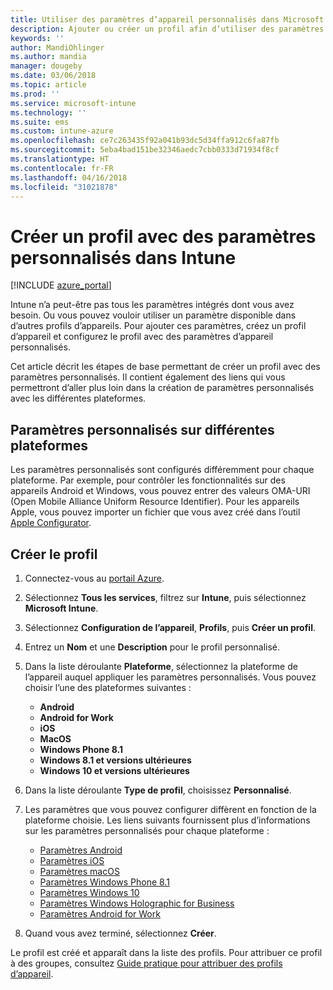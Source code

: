 ```yaml
---
title: Utiliser des paramètres d’appareil personnalisés dans Microsoft Intune - Azure | Microsoft Docs
description: Ajouter ou créer un profil afin d’utiliser des paramètres personnalisés pour des appareils iOS, Android et Windows à l’aide de Microsoft Intune
keywords: ''
author: MandiOhlinger
ms.author: mandia
manager: dougeby
ms.date: 03/06/2018
ms.topic: article
ms.prod: ''
ms.service: microsoft-intune
ms.technology: ''
ms.suite: ems
ms.custom: intune-azure
ms.openlocfilehash: ce7c263435f92a041b93dc5d34ffa912c6fa87fb
ms.sourcegitcommit: 5eba4bad151be32346aedc7cbb0333d71934f8cf
ms.translationtype: HT
ms.contentlocale: fr-FR
ms.lasthandoff: 04/16/2018
ms.locfileid: "31021878"
---
```

# <a name="create-a-profile-with-custom-settings-in-intune"></a>Créer un profil avec des paramètres personnalisés dans Intune

[!INCLUDE [azure_portal](./includes/azure_portal.md)]

Intune n’a peut-être pas tous les paramètres intégrés dont vous avez besoin. Ou vous pouvez vouloir utiliser un paramètre disponible dans d’autres profils d’appareils. Pour ajouter ces paramètres, créez un profil d’appareil et configurez le profil avec des paramètres d’appareil personnalisés.

Cet article décrit les étapes de base permettant de créer un profil avec des paramètres personnalisés. Il contient également des liens qui vous permettront d’aller plus loin dans la création de paramètres personnalisés avec les différentes plateformes.

## <a name="custom-settings-on-different-platforms"></a>Paramètres personnalisés sur différentes plateformes
Les paramètres personnalisés sont configurés différemment pour chaque plateforme. Par exemple, pour contrôler les fonctionnalités sur des appareils Android et Windows, vous pouvez entrer des valeurs OMA-URI (Open Mobile Alliance Uniform Resource Identifier). Pour les appareils Apple, vous pouvez importer un fichier que vous avez créé dans l’outil [Apple Configurator](https://itunes.apple.com/us/app/apple-configurator-2/id1037126344?mt=12).

## <a name="create-the-profile"></a>Créer le profil

1. Connectez-vous au [portail Azure](https://portal.azure.com).
2. Sélectionnez **Tous les services**, filtrez sur **Intune**, puis sélectionnez **Microsoft Intune**.
3. Sélectionnez **Configuration de l’appareil**, **Profils**, puis **Créer un profil**.
4. Entrez un **Nom** et une **Description** pour le profil personnalisé.
5. Dans la liste déroulante **Plateforme**, sélectionnez la plateforme de l’appareil auquel appliquer les paramètres personnalisés. Vous pouvez choisir l’une des plateformes suivantes :

    - **Android**
    - **Android for Work**
    - **iOS**
    - **MacOS**
    - **Windows Phone 8.1**
    - **Windows 8.1 et versions ultérieures**
    - **Windows 10 et versions ultérieures**

6. Dans la liste déroulante **Type de profil**, choisissez **Personnalisé**.
7. Les paramètres que vous pouvez configurer diffèrent en fonction de la plateforme choisie. Les liens suivants fournissent plus d’informations sur les paramètres personnalisés pour chaque plateforme :

    - [Paramètres Android](custom-settings-android.md)
    - [Paramètres iOS](custom-settings-ios.md)
    - [Paramètres macOS](custom-settings-macos.md)
    - [Paramètres Windows Phone 8.1](custom-settings-windows-phone-8-1.md)
    - [Paramètres Windows 10](custom-settings-windows-10.md)
    - [Paramètres Windows Holographic for Business](custom-settings-windows-holographic.md)
    - [Paramètres Android for Work](custom-settings-android-for-work.md)

8. Quand vous avez terminé, sélectionnez **Créer**.

Le profil est créé et apparaît dans la liste des profils. Pour attribuer ce profil à des groupes, consultez [Guide pratique pour attribuer des profils d’appareil](device-profile-assign.md).
